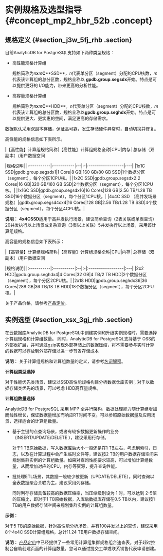 # 实例规格及选型指导 {#concept_mp2_hbr_52b .concept}

## 规格定义 {#section_j3w_5fj_rhb .section}

目前AnalyticDB for PostgreSQL支持如下两种类型规格：

-   高性能规格计算组

    规格简称为*n***x***m***C****SSD**，*n*代表单分区（segment）分配的CPU核数，*m*代表该计算组的总分区数，规格全称以 **gpdb.group.segsdx**开始。特点是可以提供更好的 I/O能力，带来更高的分析性能。

-   高容量规格计算组

    规格简称为*n***x***m***C****HDD**，*n*代表单分区（segment）分配的CPU核数，*m*代表该计算组的总分区数，规格全称以**gpdb.group.seghdx**开始。特点是可以提供更大、更实惠的空间，满足更高的存储需求。


数据默认采用双副本存储，保证高可靠，发生存储硬件异常时，自动切换并修复。

高性能的规格信息如下表所示。

|【高性能】计算组规格简称|【高性能】计算组规格全称|CPU|内存| 总存储（双副本）/用户数据空间

 |规格说明|
|:-----------|:-----------|:--|:-|:------------------|:---|
|1x1C SSD|gpdb.group.segsdx1|1 Core|8 GB|160 GB/80 GB SSD|1个数据分区（segment），每个分区1CPU核。|
|1x2C SSD|gpdb.group.segsdx2|2 Cores|16 GB|320 GB/160 GB SSD|2个数据分区（segment），每个分区1CPU核。|
|1x16C SSD|gpdb.group.segsdx16|16 Cores|128 GB|2.56 TB/1.28 TB SSD|16个数据分区（segment），每个分区1CPU核。|
|4x4C SSD （高并发场景规格）|gpdb.group.segsd4cx4|16 Cores|128 GB|2.56 TB/1.28 TB SSD|4个数据分区（segment），每个分区4CPU核。|

**说明：** **4x4CSSD**适用于高并发执行场景，建议简单查询（2表关联或单表查询）20并发执行以上场景或复杂查询（3表以上关联）5并发执行以上场景，采用该计算组规格。

高容量的规格信息如下表所示：

|【高容量】计算组规格简称|【高容量】计算组规格全称|CPU|内存| 总存储（双副本）/用户数据空间

 |规格说明|
|:-----------|:-----------|:--|:-|:------------------|:---|
|2x2 HDD|gpdb.group.seghdx4|4 Cores|32 GB|4 TB/2 TB HDD|2个数据分区（segment），每个分区2CPU核。|
|2x18 HDD|gpdb.group.seghdx36|36 Cores|288 GB|36 TB/18 TB HDD|18个数据分区（segment），每个分区2CPU核。|

关于产品价格，请参考[产品定价](../../../../cn.zh-CN/产品定价/产品定价.md#)。

## 实例选型 {#section_xsx_3gj_rhb .section}

在云数据库AnalyticDB for PostgreSQL中创建实例和升级实例规格时，需要选择计算组规格和计算组数量。 同时，AnalyticDB for PostgreSQL支持基于 OSS的外部表扩展，并可通过gzip实现外部存储上的数据压缩，将不需要参与实时计算的数据可以存放到外部存储以进一步节省存储成本

**说明：** 关于计算组规格和计算组数量的定义，请参考[名词解释](cn.zh-CN/产品简介/名词解释.md#)。

**计算组类型选择**

对于性能优先类场景，建议以SSD高性能规格构建分析数据仓库实例；对于以数据存储类优先的场景，可以考虑 HDD高容量规格。

**计算组数量选择**

AnalyticDB for PostgreSQL 采用 MPP 全并行架构，数据处理能力随计算组增加而线性增长，保证数据量增加而响应RT时间不变。可以参照原始数据量及应用场景，选择适合的计算组数量。

-   基于主键的点查询场景，或者有较多数据更新操作的业务 （INSERT/UPDATE/DELETE ），建议采用行存储。

    对于1 TB原始数据，写入数据库后大小一般还是在1 TB左右，考虑到索引，日志，以及在计算过程中会产生临时文件等，建议按2 TB的用户数据存储空间来规划集群实例的计算组数量。如果对查询性能要求较高，可以增加计算组数量，从而增加对应的CPU，内存等资源，提升查询性能。

-   批处理ETL场景，其数据一般较少被更新（UPDATE/DELETE），同时查询以全表数据聚合关联为主，建议采用列存储。

    同时列存存储具备较高的数据压缩率，当压缩级别设为 1 时，可以达到 2-5倍的压缩比，即对于1 TB原始数据，入库后数据库存储在0.5 TB以内，建议按1 TB的用户数据存储空间来规划集群实例的计算组数量。


**示例：**

对于5 TB的原始数据，针对高性能分析场景，并有100并发以上的查询，建议采用8个4x4C SSD计算组规格，总计11.24 TB用户数据存储空间。

**说明：** [产品定价](https://www.aliyun.com/price/product#/gpdb/detail)中已经提供了一些常用计算组集群规格组合速查表。对于超过控制台自助创建页面的计算组数量，您可以通过提交工单或联系销售代表申请创建。

